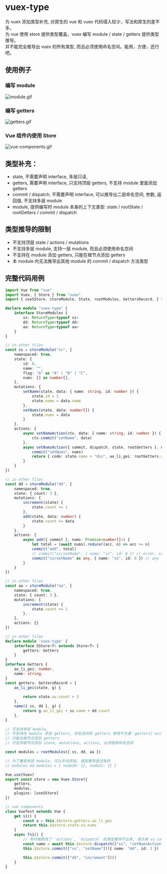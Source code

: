 # vuex-type

为 vuex 添加类型补充, 对原生的 vue 和 vuex 代码侵入较少，写法和原生的差不多。  
为 vue 使用 store 提供类型覆盖，vuex 编写 module / state / getters 提供类型推导。  
并不能完全推导出 vuex 的所有类型, 而且必须使用命名空间。能用，方便，还行吧。  

## 使用例子

### 编写 module
![module.gif](https://raw.githubusercontent.com/vitash/vuex-type/master/assets/module.gif)

### 编写 getters
![getters.gif](https://raw.githubusercontent.com/vitash/vuex-type/master/assets/getters.gif)

### Vue 组件内使用 Store
![vue-components.gif](https://raw.githubusercontent.com/vitash/vuex-type/master/assets/vue-components.gif)

## 类型补充：
- state, 不需要声明 interface, 多层只读, 
- getters, 需要声明 interface, 只支持顶层 getters, 不支持 module 里面添加 getters
- commit / dispatch, 不需要声明 interface, 可以推导出二层命名空间, 参数, 返回值, 不支持多层 module
- module, 提供编写时 module 本身的上下文类型: state / rootState / rootGetters / commit / dispatch

## 类型推导的限制
- 不支持顶层 state / actions / mutations
- 不支持多层 module, 支持一层 module, 而且必须使用命名空间
- 不支持在 module 添加 getters, 只能在根节点添加 getters
- 本 module 内无法推导出其他 module 的 commit / dispatch 方法类型

## 完整代码用例
``` typescript
import Vue from "vue"
import Vuex, { Store } from "vuex"
import { useSStore, storeModule, State, rootModules, GettersRecord, } from "vuex-type"

declare module "vuex-type" {
    interface StoreModules {
        ss: ReturnType<typeof ss>
        dd: ReturnType<typeof dd>
        aa: ReturnType<typeof aa>
    }
}

// in other files
const ss = storeModule("ss", {
    namespaced: true,
    state: {
        id: 0,
        name: "",
        flag: "A" as "A" | "B" | "C",
        nums: [] as number[],
    },
    mutations: {
        setName(state, data: { name: string, id: number }) {
            state.id = 2
            state.name = data.name
        },
        setNums(state, data: number[]) {
            state.nums = data
        }
    },
    actions: {
        async setNameAction(ctx, data: { name: string, id: number }) {
            ctx.commit("setName", data)
        },
        async setNumsAction({ commit, dispatch, state, rootGetters }, nums: number[]) {
            commit("setNums", nums)
            return { code: state.name + "dss", ao_li_gei: rootGetters.ao_li_gei }
        }
    }
})

// in other files
const dd = storeModule("dd", {
    namespaced: true,
    state: { count: 3 },
    mutations: {
        increment(state) {
            state.count += 1
        },
        add(state, data: number) {
            state.count += data
        }
    },
    actions: {
        async add({ commit }, nums: Promise<number[]>) {
            let total = (await nums).reduce((acc, n) => acc += n)
            commit("add", total)
            // commit("ss/setName", { name: "ss", id: 0 }) // error, commit 到其他模块, 目前无法推导
            commit("ss/setName" as any, { name: "ss", id: 0 }) // any 
        }
    }
})

// in other files
const aa = storeModule("aa", {
    namespaced: true,
    state: { count: 3 },
    mutations: {
        increment(state) {
            state.count += 1
        },
    },
    actions: {}
})

// in other files
declare module 'vuex-type' {
    interface SStore<T> extends Store<T> {
        getters: Getters
    }
}
interface Getters {
    ao_li_gei: number,
    name: string,
}
const getters: GettersRecord = {
    ao_li_gei(state, g) {
        
        return state.aa.count + 3
    },
    name({ ss, dd }, g) {
        return g.ao_li_gei + ss.name + dd.count
    },
}

// 不支持多层 module, 
// 不支持在 module 添加 getters, 命名空间的 getters 使用不方便：getters['account/profile']
// 只能在根节点添加 getters
// 不支持根节点添加 state, mutations, actions, 必须使用命名空间

const modules = rootModules({ ss, dd, aa })

// 为了兼容多层 module, 可以手动添加, 类型推导是没有的
// modules.dd.modules = { node20: {}, node21: {} }

Vue.use(Vuex)
export const store = new Vuex.Store({
    getters,
    modules,
    plugins: [useSStore]
})

// vue components
class VueTest extends Vue {
    get s1() {
        const a = this.$$store.getters.ao_li_gei
        return this.$$store.state.ss.nums
    }
    async fn1() {
        // 有时候修改了 `actions`, `dispatch` 的类型推导不出来, 请关掉 vs code 再打开
        const name = await this.$$store.dispatch(["ss", "setNumsAction"])([2, 3, 3,])
        this.$$store.commit(["ss", "setName"])({ name: "dd", id: 3 })

        this.$$store.commit(["dd", "increment"])()
    }
}

```
